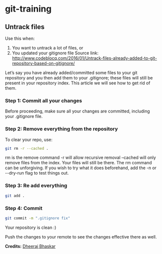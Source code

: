 # git-training
## Untrack files
Use this when:
1. You want to untrack a lot of files, or
2. You updated your gitignore file
Source link: http://www.codeblocq.com/2016/01/Untrack-files-already-added-to-git-repository-based-on-gitignore/

Let’s say you have already added/committed some files to your git repository and you then add them to your .gitignore; these files will still be present in your repository index. This article we will see how to get rid of them.

### Step 1: Commit all your changes
Before proceeding, make sure all your changes are committed, including your .gitignore file.

### Step 2: Remove everything from the repository
To clear your repo, use:

```bash
git rm -r --cached .
```
rm is the remove command
-r will allow recursive removal
–cached will only remove files from the index. Your files will still be there.
The rm command can be unforgiving. If you wish to try what it does beforehand, add the -n or --dry-run flag to test things out.

### Step 3: Re add everything
```bash
git add .
```
### Step 4: Commit
```bash
git commit -m ".gitignore fix"
```
Your repository is clean :)

Push the changes to your remote to see the changes effective there as well.

<b>Credits:</b>
[Dheeraj Bhaskar](https://stackoverflow.com/users/1311745/dheeraj-bhaskar)
